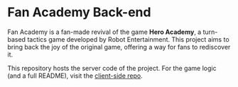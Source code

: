 # Fan Academy Back-end

Fan Academy is a fan-made revival of the game **Hero Academy**, a turn-based tactics game developed by Robot Entertainment. This project aims to bring back the joy of the original game, offering a way for fans to rediscover it.

This repository hosts the server code of the project. For the game logic (and a full README), visit the [client-side repo](https://github.com/Dan-DH/fan-academy).
